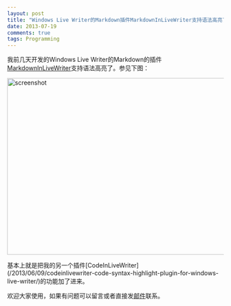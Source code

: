 ```yaml
---
layout: post
title: "Windows Live Writer的Markdown插件MarkdownInLiveWriter支持语法高亮了"
date: 2013-07-19
comments: true
tags: Programming
---
```

我前几天开发的Windows Live Writer的Markdown的插件[MarkdownInLiveWriter](/2013/07/16/windows-live-writer-plugin-markdowninlivewriter/)支持语法高亮了。参见下图： 

<img title="MarkdownInLiveWriter" src="https://raw.github.com/fresky/MarkdownInLiveWriter/master/screenshot.png" alt="screenshot" width="672" height="411" /></p>
<p>基本上就是把我的另一个插件[CodeInLiveWriter](/2013/06/09/codeinlivewriter-code-syntax-highlight-plugin-for-windows-live-writer/)的功能加了进来。</p>
<p>欢迎大家使用，如果有问题可以留言或者直接发<a href="mailto:dawei.xu@gmail.com">邮件</a>联系。</p>